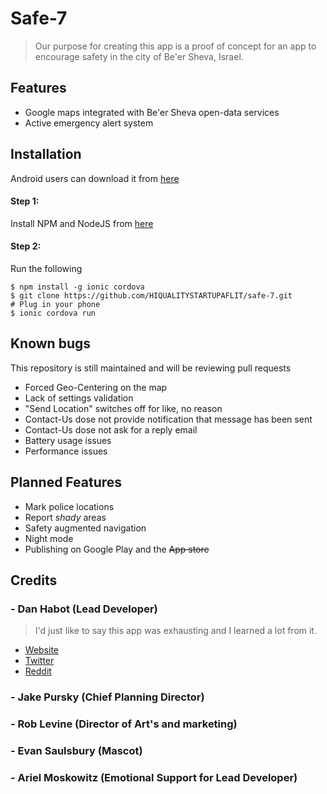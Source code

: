 # Safe-7

> Our purpose for creating this app is a proof  of concept for an app to encourage safety in the city of Be'er Sheva, Israel.

## Features

* Google maps integrated with Be'er Sheva open-data services
* Active emergency alert system

## Installation

Android users can download it from [here](https://github.com/HIQUALITYSTARTUPAFLIT/safe-7/releases/tag/0.1.0)

#### Step 1:

Install NPM and NodeJS from [here](https://docs.npmjs.com/getting-started/installing-node)

#### Step 2:

Run the following 

```
$ npm install -g ionic cordova
$ git clone https://github.com/HIQUALITYSTARTUPAFLIT/safe-7.git
# Plug in your phone
$ ionic cordova run
```

## Known bugs

This repository is still maintained and will be reviewing pull requests

* Forced Geo-Centering on the map
* Lack of settings validation
* "Send Location" switches off for like, no reason
* Contact-Us dose not provide notification that message has been sent
* Contact-Us dose not ask for a reply email
* Battery usage issues
* Performance issues

## Planned Features

* Mark police locations
* Report *shady* areas
* Safety augmented navigation
* Night mode
* Publishing on Google Play and the ~~App store~~

## Credits

### - Dan Habot (Lead Developer)

> I'd just like to say this app was exhausting and I learned a lot from it.

* [Website](http://www.danhab99.github.io)
* [Twitter](https://twitter.com/danhab99)
* [Reddit](https://reddit.com/u/danhab99)

### - Jake Pursky (Chief Planning Director)

### - Rob Levine (Director of Art's and marketing)

### - Evan Saulsbury (Mascot)

### - Ariel Moskowitz (Emotional Support for Lead Developer)
